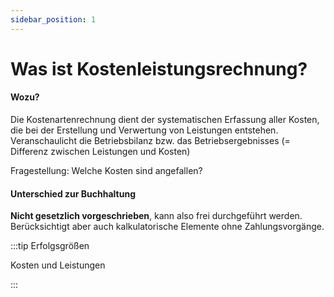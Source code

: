 ```yaml
---
sidebar_position: 1
---
```


# Was ist Kostenleistungsrechnung?

#### Wozu?

Die Kostenartenrechnung dient der systematischen Erfassung aller Kosten, die bei der Erstellung und Verwertung von Leistungen entstehen. Veranschaulicht die Betriebsbilanz bzw. das Betriebsergebnisses (= Differenz zwischen Leistungen und Kosten)

Fragestellung: Welche Kosten sind angefallen?

#### Unterschied zur Buchhaltung

**Nicht gesetzlich vorgeschrieben**, kann also frei durchgeführt werden. Berücksichtigt aber auch kalkulatorische Elemente ohne Zahlungsvorgänge.

:::tip Erfolgsgrößen

Kosten und Leistungen

:::
